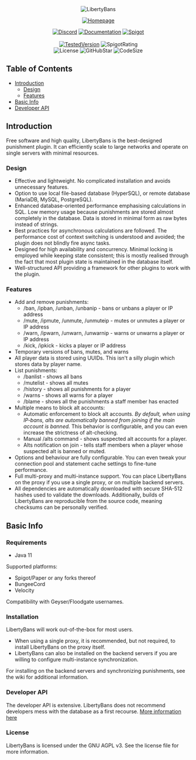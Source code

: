 <!--suppress HtmlDeprecatedAttribute -->
<div align="center">
<img alt="LibertyBans" src="./.github/banner.png" />

<!-- Shields -->
[Homepage]:https://img.shields.io/badge/-Home_Page-blueviolet.svg?logo=StarTrek&style=for-the-badge&logoColor=white
[Documentation]:https://img.shields.io/badge/-Documentation-blue.svg?logo=Wikipedia&style=for-the-badge&logoColor=black
[Discord]:https://img.shields.io/badge/-Discord-5865F2.svg?logo=discord&style=for-the-badge&logoColor=white
[Spigot]:https://img.shields.io/badge/-SpigotMC-ef9023.svg?logo=Accenture&style=for-the-badge&logoColor=grey

[SpigotRating]:https://img.shields.io/spiget/rating/81063?style=flat-square
[GitHubStar]:https://img.shields.io/github/stars/A248/LibertyBans
[TestedVersion]: https://img.shields.io/spiget/tested-versions/81063?label=Tested%20on&style=flat-square
[License]:https://img.shields.io/github/license/A248/LibertyBans
[CodeSize]:https://img.shields.io/github/languages/code-size/A248/LibertyBans
<!-- Shields -->
[![Homepage]](https://libertybans.org)

[![Discord]](https://discord.gg/3C4qeG8XhE)
[![Documentation]](https://docs.libertybans.org/#/Getting-Started)
[![Spigot]](https://spigotmc.org/resources/81063)
<br><br>[![TestedVersion]](https://spigotmc.org/resources/81063) ![SpigotRating]
<br>![License] ![GitHubStar] ![CodeSize]
</div>

## Table of Contents
* [Introduction](#introduction)
  * [Design](#design)
  * [Features](#features)
* [Basic Info](#basic-info)
* [Developer API](#developer-api)

## Introduction

Free software and high quality, LibertyBans is the best-designed punishment plugin. It can efficiently scale to large networks and operate on single servers with minimal resources.

### Design

* Effective and lightweight. No complicated installation and avoids unnecessary features.
* Option to use local file-based database (HyperSQL), or remote database (MariaDB, MySQL, PostgreSQL).
* Enhanced database-oriented performance emphasising calculations in SQL. Low memory usage because punishments are stored almost completely in the database. Data is stored in minimal form as raw bytes instead of strings.
* Best practices for asynchronous calculations are followed. The performance cost of context switching is understood and avoided; the plugin does not blindly fire async tasks.
* Designed for high availability and concurrency. Minimal locking is employed while keeping state consistent; this is mostly realised through the fact that most plugin state is maintained in the database itself.
* Well-structured API providing a framework for other plugins to work with the plugin.

### Features

* Add and remove punishments:
    * /ban, /ipban, /unban, /unbanip - bans or unbans a player or IP address
    * /mute, /ipmute, /unmute, /unmuteip - mutes or unmutes a player or IP address
    * /warn, /ipwarn, /unwarn, /unwarnip - warns or unwarns a player or IP address
    * /kick, /ipkick - kicks a player or IP address
* Temporary versions of bans, mutes, and warns
* All player data is stored using UUIDs. This isn't a silly plugin which stores data by player name.
* List punishments:
    * /banlist - shows all bans
    * /mutelist - shows all mutes
    * /history <player> - shows all punishments for a player
    * /warns <player> - shows all warns for a player
    * /blame <player> - shows all the punishments a staff member has enacted
* Multiple means to block alt accounts:
  * Automatic enforcement to block alt accounts. *By default, when using IP-bans, alts are automatically banned from joining if the main account is banned.* This behavior is configurable, and you can even increase the strictness of alt-checking.
  * Manual /alts command - shows suspected alt accounts for a player.
  * Alts notification on join - tells staff members when a player whose suspected alt is banned or muted.
* Options and behaviour are fully configurable. You can even tweak your connection pool and statement cache settings to fine-tune performance.
* Full multi-proxy and multi-instance support. You can place LibertyBans on the proxy if you use a single proxy, or on multiple backend servers.
* All dependencies are automatically downloaded with secure SHA-512 hashes used to validate the downloads. Additionally, builds of LibertyBans are reproducible from the source code, meaning checksums can be personally verified.

## Basic Info

### Requirements

* Java 11

Supported platforms:

* Spigot/Paper or any forks thereof
* BungeeCord
* Velocity

Compatibility with Geyser/Floodgate usernames.

### Installation

LibertyBans will work out-of-the-box for most users.

* When using a single proxy, it is recommended, but not required, to install LibertyBans on the proxy itself.
* LibertyBans can also be installed on the backend servers if you are willing to configure multi-instance synchronization.

For installing on the backend servers and synchronizing punishments, see the wiki for additional information.

### Developer API

The developer API is extensive. LibertyBans does not recommend developers mess with the database as a first recourse. [More information here](https://docs.libertybans.org/#/Developer-API)

### License

LibertyBans is licensed under the GNU AGPL v3. See the license file for more information.
